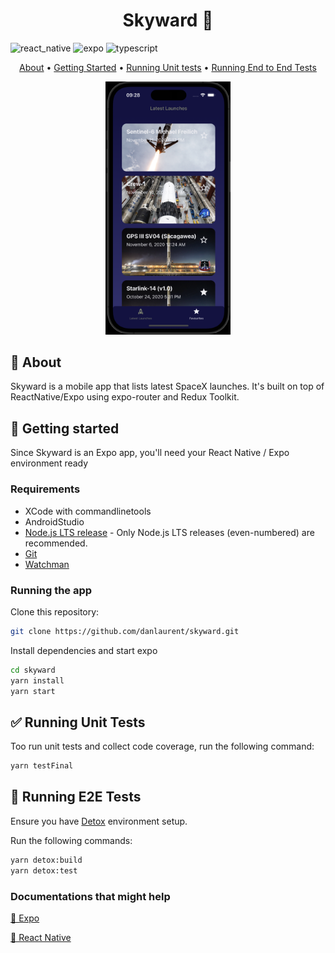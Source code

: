 [TYPESCRIPT__BADGE]: https://img.shields.io/badge/typescript-D4FAFF?style=for-the-badge&logo=typescript
[REACT__NATIVE__BADGE]: https://img.shields.io/badge/react-native?style=for-the-badge&logo=react&logoColor=005CFE&label=React%20Native
[EXPO__BADGE]: https://img.shields.io/badge/expo-router?style=for-the-badge&logo=expo

<h1 align="center" style="font-weight: bold;">Skyward 🚀</h1>

![react_native][REACT__NATIVE__BADGE]
![expo][EXPO__BADGE]
![typescript][TYPESCRIPT__BADGE]

<p align="center">
  <a href="#about">About</a> • 
  <a href="#started">Getting Started</a> • 
  <a href="#unit">Running Unit tests</a> • 
  <a href="#endtoend">Running End to End Tests</a>
</p>

<p align="center">
    <img src=".github/example.png" alt="Image Example" width="200px">
</p>

<h2 id="started">📱 About</h2>

Skyward is a mobile app that lists latest SpaceX launches. It's built on top of ReactNative/Expo using expo-router and Redux Toolkit.

<h2 id="started">🚀 Getting started</h2>

Since Skyward is an Expo app, you'll need your React Native / Expo environment ready

<h3>Requirements</h3>

- XCode with commandlinetools
- AndroidStudio
- [Node.js LTS release](https://nodejs.org/en/) - Only Node.js LTS releases (even-numbered) are recommended.
- [Git](https://git-scm.com/)
- [Watchman](https://facebook.github.io/watchman/docs/install#buildinstall)

<h3>Running the app</h3>

Clone this repository:

```bash
git clone https://github.com/danlaurent/skyward.git
```

Install dependencies and start expo

```bash
cd skyward
yarn install
yarn start
```

<h2 id="unit">✅ Running Unit Tests</h2>

Too run unit tests and collect code coverage, run the following command:

```bash
yarn testFinal
```

<h2 id="endtoend">🤖 Running E2E Tests</h2>

Ensure you have [Detox](https://wix.github.io/Detox/) environment setup.

Run the following commands:

```bash
yarn detox:build
yarn detox:test
```

<h3>Documentations that might help</h3>

[📝 Expo](https://docs.expo.dev/)

[💾 React Native](https://reactnative.dev/docs/getting-started)
